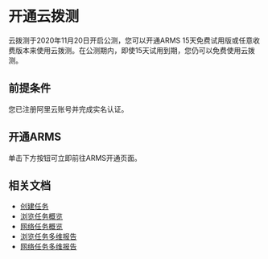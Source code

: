 # 开通云拨测

云拨测于2020年11月20日开启公测，您可以开通ARMS 15天免费试用版或任意收费版本来使用云拨测。在公测期内，即使15天试用到期，您仍可以免费使用云拨测。

## 前提条件

您已注册阿里云账号并完成实名认证。

## 开通ARMS

单击下方按钮可立即前往ARMS开通页面。



## 相关文档

-   [创建任务](/cn.zh-CN/云拨测/快速入门/创建任务.md)
-   [浏览任务概览](/cn.zh-CN/云拨测/控制台功能/任务概览/浏览任务概览.md)
-   [网络任务概览](/cn.zh-CN/云拨测/控制台功能/任务概览/网络任务概览.md)
-   [浏览任务多维报告](/cn.zh-CN/云拨测/控制台功能/多维报告/浏览任务多维报告.md)
-   [网络任务多维报告](/cn.zh-CN/云拨测/控制台功能/多维报告/网络任务多维报告.md)


